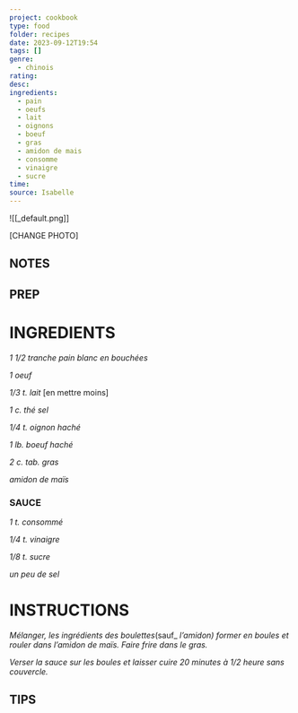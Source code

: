 ```yaml
---
project: cookbook
type: food
folder: recipes
date: 2023-09-12T19:54
tags: []
genre:
  - chinois
rating: 
desc: 
ingredients:
  - pain
  - oeufs
  - lait
  - oignons
  - boeuf
  - gras
  - amidon de mais
  - consomme
  - vinaigre
  - sucre
time: 
source: Isabelle
---
```


![[_default.png]]

[CHANGE PHOTO]


## NOTES




## PREP


# INGREDIENTS

_1 1/2 tranche pain blanc en bouchées_

_1 oeuf_

_1/3 t. lait_ [en mettre moins]

_1 c. thé sel_

_1/4 t. oignon haché_

_1 lb. boeuf haché_

_2 c. tab. gras_

_amidon de maïs_



### SAUCE

_1 t. consommé_

_1/4 t. vinaigre_

_1/8 t. sucre_

_un peu de sel_



# INSTRUCTIONS

_Mélanger, les ingrédients des boulettes_(sauf_
_l’amidon) former en boules et rouler dans l’amidon_
_de maïs. Faire frire dans le gras._

_Verser la sauce sur les boules et laisser cuire_
_20 minutes à 1/2 heure sans couvercle._


## TIPS



